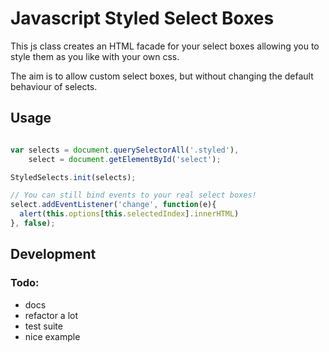 # Javascript Styled Select Boxes

This js class creates an HTML facade for your select boxes allowing you to
style them as you like with your own css.

The aim is to allow custom select boxes, but without changing the default behaviour of
selects.

## Usage

```javascript

var selects = document.querySelectorAll('.styled'),
    select = document.getElementById('select');

StyledSelects.init(selects);

// You can still bind events to your real select boxes!
select.addEventListener('change', function(e){
  alert(this.options[this.selectedIndex].innerHTML)
}, false);

```

## Development

### Todo:

* docs
* refactor a lot
* test suite
* nice example

